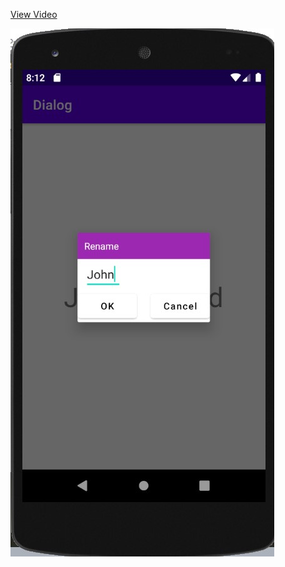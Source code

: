 [View Video](https://www.tiktok.com/@yaron.ben.yehuda/video/7049077434838240514)

![Dialog](screen.jpg)